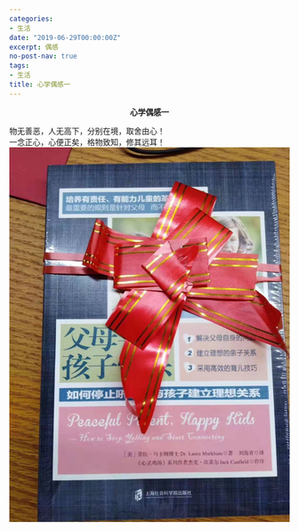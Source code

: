 ```yaml
---
categories:
- 生活
date: "2019-06-29T00:00:00Z"
excerpt: 偶感
no-post-nav: true
tags:
- 生活
title: 心学偶感一
---
```


**<center>心学偶感一</center>**

物无善恶，人无高下，分别在境，取舍由心！  
一念正心，心便正矣，格物致知，修其远耳！
![pic](/assets/images/2019/life/yangming1.jpg)